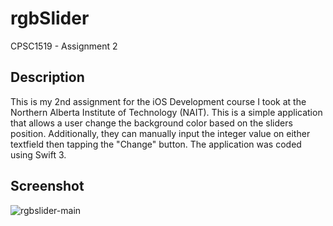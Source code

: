 # rgbSlider
CPSC1519 - Assignment 2
## Description
This is my 2nd assignment for the iOS Development course I took at the Northern Alberta Institute of Technology (NAIT).
This is a simple application that allows a user change the background color based on the sliders position. Additionally, they
can manually input the integer value on either textfield then tapping the "Change" button. The application was coded using Swift 3.
## Screenshot
![rgbslider-main](https://user-images.githubusercontent.com/21271240/39799459-86e023a8-5321-11e8-8535-64492f473ec5.png)
